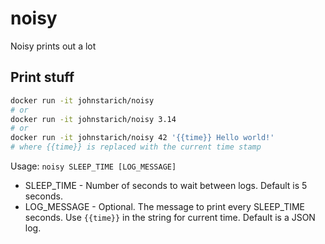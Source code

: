 # noisy
Noisy prints out a lot

## Print stuff

```bash
docker run -it johnstarich/noisy
# or
docker run -it johnstarich/noisy 3.14
# or
docker run -it johnstarich/noisy 42 '{{time}} Hello world!'
# where {{time}} is replaced with the current time stamp
```

Usage: `noisy SLEEP_TIME [LOG_MESSAGE]`

* SLEEP_TIME - Number of seconds to wait between logs. Default is 5 seconds.
* LOG_MESSAGE - Optional. The message to print every SLEEP_TIME seconds. Use `{{time}}` in the string for current time. Default is a JSON log.
